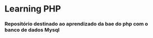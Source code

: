 # Learning PHP

  

### Repositório destinado ao aprendizado da bae do php com o banco de dados Mysql